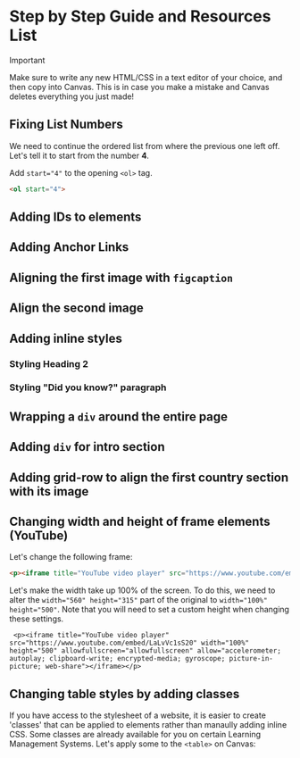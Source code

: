# Step by Step Guide and Resources List
> [!IMPORTANT]
> Make sure to write any new HTML/CSS in a text editor of your choice, and then copy into Canvas. This is in case you make a mistake and Canvas deletes everything you just made!

## Fixing List Numbers
We need to continue the ordered list from where the previous one left off. Let's tell it to start from the number **4**.

Add `start="4"` to the opening `<ol>` tag.

```html
<ol start="4">
```
## Adding IDs to elements

## Adding Anchor Links

## Aligning the first image with `figcaption`

## Align the second image

## Adding inline styles

### Styling Heading 2

### Styling "Did you know?" paragraph

## Wrapping a `div` around the entire page

## Adding `div` for intro section

## Adding grid-row to align the first country section with its image

## Changing width and height of frame elements (YouTube)
Let's change the following frame:

```html
<p><iframe title="YouTube video player" src="https://www.youtube.com/embed/LaLvVc1sS20" width="560" height="315" allowfullscreen="allowfullscreen" allow="accelerometer; autoplay; clipboard-write; encrypted-media; gyroscope; picture-in-picture; web-share"></iframe></p>
```


Let's make the width take up 100% of the screen. To do this, we need to alter the `width="560" height="315"` part of the original to `width="100%" height="500"`. Note that you will need to set a custom height when changing these settings.

```
 <p><iframe title="YouTube video player" src="https://www.youtube.com/embed/LaLvVc1sS20" width="100%" height="500" allowfullscreen="allowfullscreen" allow="accelerometer; autoplay; clipboard-write; encrypted-media; gyroscope; picture-in-picture; web-share"></iframe></p>
```



## Changing table styles by adding classes
If you have access to the stylesheet of a website, it is easier to create 'classes' that can be applied to elements rather than manaully adding inline CSS. Some classes are already available for you on certain Learning Management Systems. Let's apply some to the `<table>` on Canvas:
